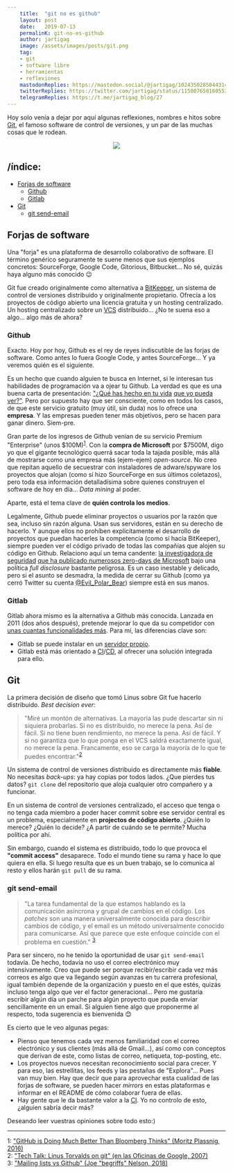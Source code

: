 ```yaml
---
    title:  "git no es github"
    layout: post
    date:   2019-07-13
    permalinK: git-no-es-github
    author: jartigag
    image: /assets/images/posts/git.png
    tag:
    - git
    - software libre
    - herramientas
    - reflexiones
    mastodonReplies: https://mastodon.social/@jartigag/102435028504431424
    twitterReplies: https://twitter.com/jartigag/status/1150076581605531648
    telegramReplies: https://t.me/jartigag_blog/27
---
```


Hoy solo venía a dejar por aquí algunas reflexiones, nombres e hitos sobre [Git](https://git-scm.com/book/en/v2), el famoso software de control de
versiones, y un par de las muchas cosas que le rodean.

<p align="center">
<img src="{{site.baseurl}}/assets/images/posts/git.png">
</p>

## /índice:

- [Forjas de software](#forjas-de-software)
	- [Github](#github)
    - [Gitlab](#gitlab)
- [Git](#git)
	- [git send-email](#git-send-email)

## Forjas de software

Una "forja" es una plataforma de desarrollo colaborativo de software. El término genérico seguramente te suene menos que sus ejemplos concretos:
SourceForge, Google Code, Gitorious, Bitbucket... No sé, quizás haya alguno más conocido 😉

Git fue creado originalmente como alternativa a [BitKeeper](https://en.wikipedia.org/wiki/BitKeeper), un sistema de control de versiones distribuido
y originalmente propietario. Ofrecía a los proyectos de código abierto una licencia gratuita y un hosting centralizado. Un hosting centralizado sobre
un [VCS](https://en.wikipedia.org/wiki/Version_control_system) distribuido... ¿No te suena eso a algo... algo más de ahora?

### Github

Exacto. Hoy por hoy, Github es el rey de reyes indiscutible de las forjas de software. Como antes lo fuera Google Code, y antes SourceForge... Y ya
veremos quién es el siguiente.

Es un hecho que cuando alguien te busca en Internet, si le interesan tus habilidades de programación va a ojear tu Github. La verdad es que es una
buena carta de presentación: ["¿Qué has hecho en tu vida](https://www.elladodelmal.com/2015/08/ponte-trabajar-desde-ya-si-no-tienes.html) [que yo
pueda ver?"](https://www.elladodelmal.com/2014/05/suspende-como-un-ingeniero-o-atente-las.html). Pero por supuesto hay que ser consciente, como en
todos los casos, de que este servicio gratuito (muy útil, sin duda) nos lo ofrece una **empresa**. Y las empresas pueden tener más objetivos, pero se
hacen para ganar dinero. Siem-pre.

Gran parte de los ingresos de Github venían de su servicio Premium "Enterprise" (unos
$100M)<sup>[1](#github-is-doing-much-better-than-bloomberg-thinks)</sup>. Con la **compra de Microsoft** por $7500M, digo yo que el gigante
tecnológico querrá sacar toda la tajada posible, más allá de mostrarse como una empresa más (ejem-ejem) *open-source*. No creo que repitan aquello de
secuestrar con instaladores de adware/spyware los proyectos que alojan (como sí hizo SourceForge en sus últimos coletazos), pero toda esa información
detalladísima sobre quienes construyen el software de hoy en día... *Data mining* al poder.

Aparte, está el tema clave de **quién controla los medios**.

Legalmente, Github puede eliminar proyectos o usuarios por la razón que sea, incluso sin razón alguna. Usan sus servidores, están en su derecho de
hacerlo. Y aunque ellos no prohíben explícitamente el desarrollo de proyectos que puedan hacerles la competencia (como sí hacía BitKeeper), siempre
pueden ver el código privado de todas las compañías que alojen su código en Github. Relaciono aquí un tema candente: [la investigadora de
seguridad](https://github.com/SandboxEscaper) [que ha publicado numerosos zero-days de
Microsoft](https://sandboxescaper.blogspot.com/p/disclosures_8.html) bajo una política *full disclosure* bastante peligrosa. Es un caso inestable y
delicado, pero si el asunto se desmadra, la medida de cerrar su Github (como ya cerró Twitter su cuenta
[@Evil_Polar_Bear](https://twitter.com/Evil_Polar_Bear)) siempre está en sus manos.

### Gitlab

Gitlab ahora mismo es la alternativa a Github más conocida. Lanzada en 2011 (dos años después), pretende mejorar lo que da su competidor con [unas
cuantas funcionalidades más](https://about.gitlab.com/devops-tools/github-vs-gitlab.html). Para mí, las diferencias clave son:
- Gitlab se puede instalar en un [servidor propio](https://about.gitlab.com/install/).
- Gitlab está más orientado a [CI](https://en.wikipedia.org/wiki/Continuous_integration)/[CD](https://en.wikipedia.org/wiki/Continuous_delivery), al
  ofrecer una solución integrada para ello.

## Git

La primera decisión de diseño que tomó Linus sobre Git fue hacerlo distribuido. *Best decision ever*:

> "Miré un montón de alternativas. La mayoría las pude descartar sin ni siquiera probarlas. Si no es distribuido, no merece la pena. Así de fácil. Si
> no tiene buen rendimiento, no merece la pena. Así de fácil. Y si no garantiza que lo que ponga en el VCS saldrá exactamente igual, no merece la
> pena. Francamente, eso se carga la mayoría de lo que te puedes encontrar."<sup>[2](#linus-on-git)</sup>

Un sistema de control de versiones distribuido es directamente más **fiable**. No necesitas *back-ups*: ya hay copias por todos lados. ¿Que pierdes
tus datos? `git clone` del repositorio que aloja cualquier otro compañero y a funcionar.

En un sistema de control de versiones centralizado, el acceso que tenga o no tenga cada miembro a poder hacer commit sobre ese servidor central es un
problema, especialmente en **projectos de código abierto**. ¿Quién lo merece? ¿Quién lo decide? ¿A partir de cuándo se te permite? Mucha política por
ahí.

Sin embargo, cuando el sistema es distribuido, todo lo que provoca el **"commit access"** desaparece. Todo el mundo tiene su rama y hace lo que
quiera en ella. Si luego resulta que es un buen trabajo, se lo comunica al resto y ellos harán `git pull` de su rama.

### git send-email

> "La tarea fundamental de la que estamos hablando es la comunicación asíncrona y grupal de cambios en el código. Los *patches* son una manera
> universalmente conocida para describir cambios de código, y el email es un método universalmente conocido para comunicarse. Así que parece que este
> enfoque coincide con el problema en cuestión." <sup>[3](#mailing-lists-vs-github)</sup>

Para ser sincero, no he tenido la oportunidad de usar `git send-email` todavía. De hecho, todavía no uso el correo electrónico muy intensivamente.
Creo que puede ser porque recibir/escribir cada vez más correos es algo que va llegando según avanzas en tu carrera profesional, igual también
depende de la organización y puesto en el que estés, quizás incluso tenga algo que ver el factor generacional... Pero me gustaría escribir algún día
un parche para algún proyecto que pueda enviar sencillamente en un email. Si alguien tiene algo que proponerme al respecto, toda sugerencia es
bienvenida 😊

Es cierto que le veo algunas pegas:
- Pienso que tenemos cada vez menos familiaridad con el correo electrónico y sus clientes (más allá de Gmail...), así como con conceptos que derivan
  de este, como listas de correo, netiqueta, top-posting, etc.
- Los proyectos nuevos necesitan reconocimiento social para crecer. Y para eso, las estrellitas, los feeds y las pestañas de "Explora"... Pues van
  muy bien. Hay que decir que para aprovechar esta cualidad de las forjas de software, se pueden hacer *mirrors* en estas plataformas e informar en
  el README de cómo colaborar fuera de ellas.
- Hay gente que le da bastante valor a la [CI](https://es.wikipedia.org/wiki/Integraci%C3%B3n_continua). Yo no controlo de esto, ¿alguien sabría
  decir más?

Deseando leer vuestras opiniones sobre todo esto:)

---

<a name="github-is-doing-much-better-than-bloomberg-thinks">1</a>: ["GitHub is Doing Much Better Than Bloomberg Thinks" (Moritz Plassnig,
2016)](https://medium.com/@moritzplassnig/github-is-doing-much-better-than-bloomberg-thinks-here-is-why-a4580b249044)  
<a name="linus-on-git">2</a>: ["Tech Talk: Linus Torvalds on git" (en las Oficinas de Google, 2007)](https://youtu.be/4XpnKHJAok8?t=625)  
<a name="mailing-lists-vs-github">3</a>: ["Mailing lists vs Github" (Joe "begriffs" Nelson,
2018)](https://begriffs.com/posts/2018-06-05-mailing-list-vs-github.html)
